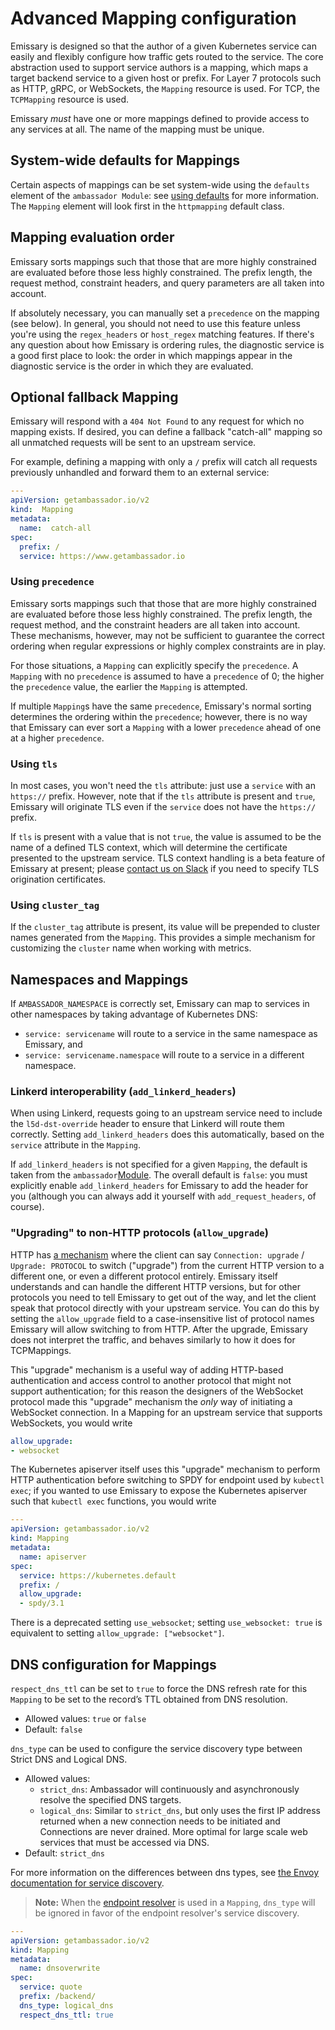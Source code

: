 # Advanced Mapping configuration

Emissary is designed so that the author of a given Kubernetes service can easily and flexibly configure how traffic gets routed to the service. The core abstraction used to support service authors is a mapping, which maps a target backend service to a given host or prefix. For Layer 7 protocols such as HTTP, gRPC, or WebSockets, the `Mapping` resource is used. For TCP, the `TCPMapping` resource is used.

Emissary _must_ have one or more mappings defined to provide access to any services at all. The name of the mapping must be unique.

## System-wide defaults for Mappings

Certain aspects of mappings can be set system-wide using the `defaults` element of the `ambassador Module`:
see [using defaults](../../using/defaults) for more information. The `Mapping` element will look first in
the `httpmapping` default class.

## Mapping evaluation order

Emissary sorts mappings such that those that are more highly constrained are evaluated before those less highly constrained. The prefix length, the request method, constraint headers, and query parameters are all taken into account.

If absolutely necessary, you can manually set a `precedence` on the mapping (see below). In general, you should not need to use this feature unless you're using the `regex_headers` or `host_regex` matching features. If there's any question about how Emissary is ordering rules, the diagnostic service is a good first place to look: the order in which mappings appear in the diagnostic service is the order in which they are evaluated.

## Optional fallback Mapping

Emissary will respond with a `404 Not Found` to any request for which no mapping exists. If desired, you can define a fallback "catch-all" mapping so all unmatched requests will be sent to an upstream service.

For example, defining a mapping with only a `/` prefix will catch all requests previously unhandled and forward them to an external service:

```yaml
---
apiVersion: getambassador.io/v2
kind:  Mapping
metadata:
  name:  catch-all
spec:
  prefix: /
  service: https://www.getambassador.io
```

### Using `precedence`

Emissary sorts mappings such that those that are more highly constrained are evaluated before those less highly constrained. The prefix length, the request method, and the constraint headers are all taken into account. These mechanisms, however, may not be sufficient to guarantee the correct ordering when regular expressions or highly complex constraints are in play.

For those situations, a `Mapping` can explicitly specify the `precedence`. A `Mapping` with no `precedence` is assumed to have a `precedence` of 0; the higher the `precedence` value, the earlier the `Mapping` is attempted.

If multiple `Mapping`s have the same `precedence`, Emissary's normal sorting determines the ordering within the `precedence`; however, there is no way that Emissary can ever sort a `Mapping` with a lower `precedence` ahead of one at a higher `precedence`.

### Using `tls`

In most cases, you won't need the `tls` attribute: just use a `service` with an `https://` prefix. However, note that if the `tls` attribute is present and `true`, Emissary will originate TLS even if the `service` does not have the `https://` prefix.

If `tls` is present with a value that is not `true`, the value is assumed to be the name of a defined TLS context, which will determine the certificate presented to the upstream service. TLS context handling is a beta feature of Emissary at present; please [contact us on Slack](http://a8r.io/slack) if you need to specify TLS origination certificates.

### Using `cluster_tag`

If the `cluster_tag` attribute is present, its value will be prepended to cluster names generated from
the `Mapping`. This provides a simple mechanism for customizing the `cluster` name when working with metrics.

## Namespaces and Mappings

If `AMBASSADOR_NAMESPACE` is correctly set, Emissary can map to services in other namespaces by taking advantage of Kubernetes DNS:

- `service: servicename` will route to a service in the same namespace as Emissary, and
- `service: servicename.namespace` will route to a service in a different namespace.

### Linkerd interoperability (`add_linkerd_headers`)

When using Linkerd, requests going to an upstream service need to include the `l5d-dst-override` header to ensure that Linkerd will route them correctly. Setting `add_linkerd_headers` does this automatically, based on the `service` attribute in the `Mapping`.

If `add_linkerd_headers` is not specified for a given `Mapping`, the default is taken from the `ambassador`[Module](../../running/ambassador). The overall default is `false`: you must explicitly enable `add_linkerd_headers` for Emissary to add the header for you (although you can always add it yourself with `add_request_headers`, of course).

### "Upgrading" to non-HTTP protocols (`allow_upgrade`)

HTTP has [a mechanism][upgrade-mechanism] where the client can say
`Connection: upgrade` / `Upgrade: PROTOCOL` to switch ("upgrade") from
the current HTTP version to a different one, or even a different
protocol entirely.  Emissary itself understands and can handle the
different HTTP versions, but for other protocols you need to tell
Emissary to get out of the way, and let the client speak that
protocol directly with your upstream service.  You can do this by
setting the `allow_upgrade` field to a case-insensitive list of
protocol names Emissary will allow switching to from HTTP.  After
the upgrade, Emissary does not interpret the traffic, and behaves
similarly to how it does for TCPMappings.

[upgrade-mechanism]: https://tools.ietf.org/html/rfc7230#section-6.7

This "upgrade" mechanism is a useful way of adding HTTP-based
authentication and access control to another protocol that might not
support authentication; for this reason the designers of the WebSocket
protocol made this "upgrade" mechanism the *only* way of initiating a
WebSocket connection.  In a Mapping for an upstream service that
supports WebSockets, you would write

```yaml
allow_upgrade:
- websocket
```

The Kubernetes apiserver itself uses this "upgrade" mechanism to
perform HTTP authentication before switching to SPDY for endpoint used
by `kubectl exec`; if you wanted to use Emissary to expose the
Kubernetes apiserver such that `kubectl exec` functions, you would
write

```yaml
---
apiVersion: getambassador.io/v2
kind: Mapping
metadata:
  name: apiserver
spec:
  service: https://kubernetes.default
  prefix: /
  allow_upgrade:
  - spdy/3.1
```

There is a deprecated setting `use_websocket`; setting `use_websocket:
true` is equivalent to setting `allow_upgrade: ["websocket"]`.

## DNS configuration for Mappings

`respect_dns_ttl` can be set to `true` to force the DNS refresh rate for this `Mapping` to be set to the record’s TTL obtained from DNS resolution.
- Allowed values: `true` or `false`
- Default: `false`


`dns_type` can be used to configure the service discovery type between Strict DNS and Logical DNS.
- Allowed values:
  - `strict_dns`: Ambassador will continuously and asynchronously resolve the specified DNS targets.
  - `logical_dns`: Similar to `strict_dns`, but only uses the first IP address returned when a new connection needs to be initiated and Connections are never drained. More optimal for large scale web services that must be accessed via DNS.
- Default: `strict_dns`


For more information on the differences between dns types, see [the Envoy documentation for service discovery](https://www.envoyproxy.io/docs/envoy/latest/intro/arch_overview/upstream/service_discovery.html).

> **Note:** When the [endpoint resolver](../../running/resolvers/#the-kubernetes-endpoint-resolver) is used in a `Mapping`, `dns_type` will be ignored in favor of the endpoint resolver's service discovery.



```yaml
---
apiVersion: getambassador.io/v2
kind: Mapping
metadata:
  name: dnsoverwrite
spec:
  service: quote
  prefix: /backend/
  dns_type: logical_dns
  respect_dns_ttl: true
```
